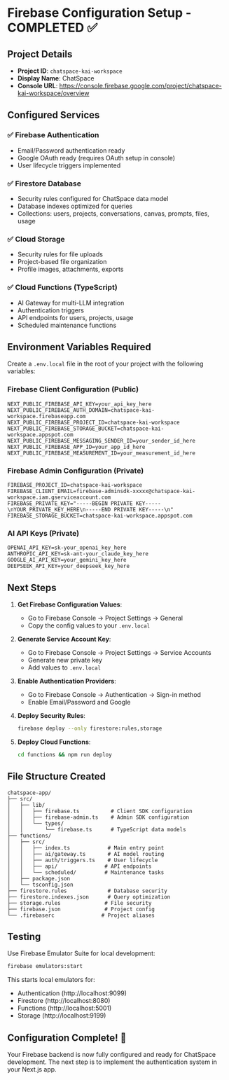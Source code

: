 # Firebase Configuration Setup - COMPLETED ✅

## Project Details

- **Project ID**: `chatspace-kai-workspace`
- **Display Name**: ChatSpace
- **Console URL**: https://console.firebase.google.com/project/chatspace-kai-workspace/overview

## Configured Services

### ✅ Firebase Authentication

- Email/Password authentication ready
- Google OAuth ready (requires OAuth setup in console)
- User lifecycle triggers implemented

### ✅ Firestore Database

- Security rules configured for ChatSpace data model
- Database indexes optimized for queries
- Collections: users, projects, conversations, canvas, prompts, files, usage

### ✅ Cloud Storage

- Security rules for file uploads
- Project-based file organization
- Profile images, attachments, exports

### ✅ Cloud Functions (TypeScript)

- AI Gateway for multi-LLM integration
- Authentication triggers
- API endpoints for users, projects, usage
- Scheduled maintenance functions

## Environment Variables Required

Create a `.env.local` file in the root of your project with the following variables:

### Firebase Client Configuration (Public)

```env
NEXT_PUBLIC_FIREBASE_API_KEY=your_api_key_here
NEXT_PUBLIC_FIREBASE_AUTH_DOMAIN=chatspace-kai-workspace.firebaseapp.com
NEXT_PUBLIC_FIREBASE_PROJECT_ID=chatspace-kai-workspace
NEXT_PUBLIC_FIREBASE_STORAGE_BUCKET=chatspace-kai-workspace.appspot.com
NEXT_PUBLIC_FIREBASE_MESSAGING_SENDER_ID=your_sender_id_here
NEXT_PUBLIC_FIREBASE_APP_ID=your_app_id_here
NEXT_PUBLIC_FIREBASE_MEASUREMENT_ID=your_measurement_id_here
```

### Firebase Admin Configuration (Private)

```env
FIREBASE_PROJECT_ID=chatspace-kai-workspace
FIREBASE_CLIENT_EMAIL=firebase-adminsdk-xxxxx@chatspace-kai-workspace.iam.gserviceaccount.com
FIREBASE_PRIVATE_KEY="-----BEGIN PRIVATE KEY-----\nYOUR_PRIVATE_KEY_HERE\n-----END PRIVATE KEY-----\n"
FIREBASE_STORAGE_BUCKET=chatspace-kai-workspace.appspot.com
```

### AI API Keys (Private)

```env
OPENAI_API_KEY=sk-your_openai_key_here
ANTHROPIC_API_KEY=sk-ant-your_claude_key_here
GOOGLE_AI_API_KEY=your_gemini_key_here
DEEPSEEK_API_KEY=your_deepseek_key_here
```

## Next Steps

1. **Get Firebase Configuration Values**:

   - Go to Firebase Console → Project Settings → General
   - Copy the config values to your `.env.local`

2. **Generate Service Account Key**:

   - Go to Firebase Console → Project Settings → Service Accounts
   - Generate new private key
   - Add values to `.env.local`

3. **Enable Authentication Providers**:

   - Go to Firebase Console → Authentication → Sign-in method
   - Enable Email/Password and Google

4. **Deploy Security Rules**:

   ```bash
   firebase deploy --only firestore:rules,storage
   ```

5. **Deploy Cloud Functions**:
   ```bash
   cd functions && npm run deploy
   ```

## File Structure Created

```
chatspace-app/
├── src/
│   ├── lib/
│   │   ├── firebase.ts          # Client SDK configuration
│   │   ├── firebase-admin.ts    # Admin SDK configuration
│   │   └── types/
│   │       └── firebase.ts      # TypeScript data models
├── functions/
│   ├── src/
│   │   ├── index.ts            # Main entry point
│   │   ├── ai/gateway.ts       # AI model routing
│   │   ├── auth/triggers.ts    # User lifecycle
│   │   ├── api/               # API endpoints
│   │   └── scheduled/         # Maintenance tasks
│   ├── package.json
│   └── tsconfig.json
├── firestore.rules             # Database security
├── firestore.indexes.json      # Query optimization
├── storage.rules              # File security
├── firebase.json              # Project config
└── .firebaserc               # Project aliases
```

## Testing

Use Firebase Emulator Suite for local development:

```bash
firebase emulators:start
```

This starts local emulators for:

- Authentication (http://localhost:9099)
- Firestore (http://localhost:8080)
- Functions (http://localhost:5001)
- Storage (http://localhost:9199)

## Configuration Complete! 🎉

Your Firebase backend is now fully configured and ready for ChatSpace development. The next step is to implement the authentication system in your Next.js app.
